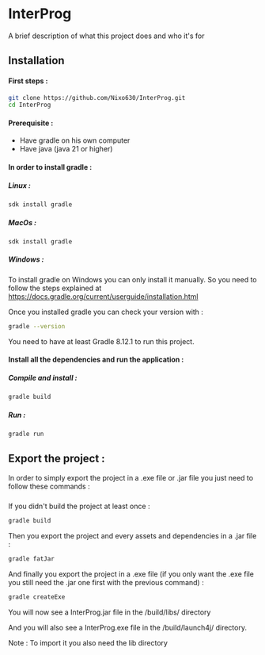 # InterProg

A brief description of what this project does and who it's for

## Installation

#### First steps :

```bash
git clone https://github.com/Nixo630/InterProg.git
cd InterProg
```

#### Prerequisite :

- Have gradle on his own computer
- Have java (java 21 or higher)

#### In order to install gradle :

##### Linux :

```bash
sdk install gradle
```

##### MacOs :

```bash
sdk install gradle
```

##### Windows :
####
To install gradle on Windows you can only install it manually.
So you need to follow the steps explained at https://docs.gradle.org/current/userguide/installation.html

Once you installed gradle you can check your version with :

```bash
gradle --version
```

You need to have at least Gradle 8.12.1 to run this project.

#### Install all the dependencies and run the application :
####
##### Compile and install :
####
```bash
gradle build
```

##### Run :

####
```bash
gradle run
```

## Export the project :

In order to simply export the project in a .exe file or .jar file you just need to follow these commands :

#####
If you didn't build the project at least once :
```bash
gradle build
```

Then you export the project and every assets and dependencies in a .jar file :
```bash
gradle fatJar
```
And finally you export the project in a .exe file (if you only want the .exe file you still need the .jar one first with the previous command) :
```bash
gradle createExe
```
You will now see a InterProg.jar file in the /build/libs/ directory

And you will also see a InterProg.exe file in the /build/launch4j/ directory.

Note : To import it you also need the lib directory
